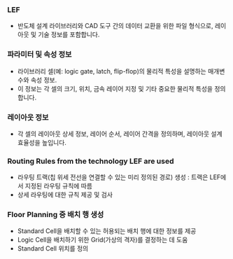 ### LEF
- 반도체 설계 라이브러리와 CAD 도구 간의 데이터 교환을 위한 파일 형식으로, 레이아웃 및 기술 정보를 포함합니다.

### 파라미터 및 속성 정보
- 라이브러리 셀(예: logic gate, latch, flip-flop)의 물리적 특성을 설명하는 매개변수와 속성 정보. 
- 이 정보는 각 셀의 크기, 위치, 금속 레이어 지정 및 기타 중요한 물리적 특성을 정의합니다.

### 레이아웃 정보
- 각 셀의 레이아웃 상세 정보, 레이어 순서, 레이어 간격을 정의하며, 레이아웃 설계 효율성을 높입니다.

### Routing Rules from the technology LEF are used
- 라우팅 트랙(칩 위세 전선을 연결할 수 있는 미리 정의된 경로) 생성
  : 트랙은 LEF에서 지정된 라우팅 규칙에 따름
- 상세 라우팅에 대한 규칙 제공 및 검사

### Floor Planning 중 배치 행 생성
- Standard Cell을 배치할 수 있는 허용되는 배치 행에 대한 정보를 제공
- Logic Cell을 배치하기 위한 Grid(가상의 격자)를 결정하는 데 도움
- Standard Cell 위치를 정의